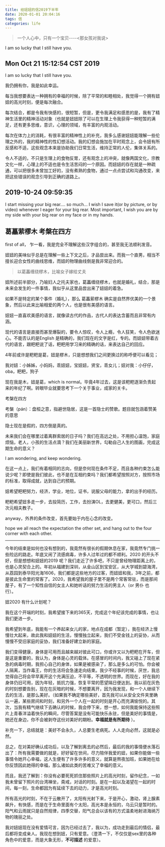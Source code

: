 ```yaml
---
title: 给妞妞的信2019下半年
date: 2020-01-01 20:04:16
tags: 信
categories: life
---
```


>一个人心中，只有一个宝贝----<那女孩对我说>

I am so lucky that I still have you.

<!--more-->



## Mon Oct 21 15:12:54 CST 2019

I am so lucky that I still have you.

我仍拥有你，我是如此幸运。

每当我想要表达一种拥有的幸福的时候，除了平常的和睦相处，我觉得一个拥有妞妞的高光时刻，便是每次融合。

每次结合，都是令我有快感的，很短暂，但是，更令我满足和感恩的是，我有了精神生活里的精神活动对象（也就是妞妞除了可以在生理上令我获得一种短暂的满足，还有更多思维，意识，心理的领域，有丰富的内观活动。

每次在体力上的消耗，有很丰富的精神性上的补充，我多么感谢妞妞能理解一些伦理之外的，我的精神性的性幻想活动。我的幻想会施加在平时观念上，会令妞有所反感和不适，这些观念本来是协助我们日常生活，维持正常的人伦，集体关系的。

令人不适的，不只是生理上的食物反胃，还有观念上的冲突，就像两国文化，宗教文化一样，心理上的不适也是令生活苦闷的一个原因。而妞妞的存在就是一种疏通，可以把很多未曾加工好的，没有煮熟的食物，通过一点点尝试和沟通改变，来把这些错误的观念引导到正确的道路上。

## 2019-10-24 09:59:35

I start missing your big rear.... so much... I wish I save it(or by picture, or by video) whenever I eager for your big rear. Most important, I wish you are by my side with your big rear on my face or in my hands.

## 葛藟萦樛木 考槃在四方

first of all， 乍一看，我是完全不理解这些汉字组合的，甚至我无法顺利发音。

妞妞的美味似乎总是在理解一些上下文之后，才品尝出来。而我一个直男，相当不擅长迎合女性的曲线思维，而妞的物理曲线倒是我非常迎合的。

> 以葛藟缠绕樛木，比喻女子嫁给丈夫

妞所述前半部分，乃喻妇人之托夫家也，葛藟缠绕樛木，也就是婚礼，结合，那是未来会发生的一件事情，我似乎从这里品尝出来了妞妞的着急。

如果不是特定的某个事件（婚礼），那么 葛藟萦樛木 确实是自然界优美的一个景象，然后以此来比喻相爱的两个人，也是很有美感的语言。

妞妞一直喜欢美感的语言，就像读古代的作品，古代人的表达含蓄而且非常有内涵。

现代的语言是直接而甚至爆裂的，要令人惊叹，令人上瘾，令人狂笑，令人色欲迷心。不能否认的是English 是精确的，我们现在的文字是红，专的。而妞妞带着古代的语言，跟粑粑说了话，粑粑用学习来的精确的话，来表达自己的回应。

4年前或许是粑粑是葛，妞是樛木，只是想想我们之间更换过的称呼便可以看见；

我对妞：小姊姊，小妈妈，乖妞妞，宝妞妞，贤宝，乖女儿；妞对我：小仔仔，oba，粑粑，狗子

现在我是木，妞是葛，which is normal。毕竟4年过去，这是该粑粑逐渐负责起来的年纪了啊。转眼毕业就要思考下一个关于事业，成家的关卡。

考槃在四方

考槃（pán）：盘桓之意，指避世隐居，这是一首隐士的赞歌。题目就包涵着赞美的意思

隐士现在是假的，四方倒是真的。

未来我们会在哪里过着离群索居的日子吗？我们在高远之处，不用担心温饱，家庭烦恼，老人，小孩的生活点滴？我们在美丽新世界，勾勒自己人生的图画，完成这期生命的意义？

I am wondering, and keep wondering.

在这一点上，我们有着相同的志向，但是奈何现在条件不足，而且各种约束怎么能说少呢？即使是我们彼此，也不是在互相约束吗？我们都希望按照对方，按照市场的标准，取得成就，达到自己的预期。

妞希望粑粑努力，经济，学业，地位，证书，说服父母的能力，拿的出手的经历。

粑粑希望妞多走一步，去投简历，工作，去扮演OL，去更健美，更可口，然后三次元相夫教子。

anyway，外界的条件改变，首先要始于内在心念的改变。

hope we all reach the expectation the other set, and hang out to the four corner with each other.

---

今年的结束是如何也没有想到的，我竟然有很长的假期休息在家，我竟然专门挑一些险远的路走。年底又闹了流感病毒，许多人过年过的都不顺利。2020 的开头不好，但是想想和妞妞的2019 呢？我们走近了许多吧，不只是曾经物理距离上的，也是心灵契合上的。年初从福建到深圳，从金山区到宝安区，从大学城到碧海湾，从荔园到泰华阳光海1606，我们都是这些地方的过客，而妞妞和我，3年之前，都是彼此生命里的常客了。2020，我希望我的屋子里不是两个常客常驻，而是那间屋子，有了一个知性自信的女主人和她听话的努力生活的男主人（or 男仆 也行）。

妞2020 有什么计划呢？

我在这个开端的时刻，我希望接下来的365天，完成这个年纪该完成的事情，也让我们更进一步。

我希望到年底，我能有一个养起来女儿的家，地点在成都（暂定），我在经济上慢慢壮大起来，故此我和妞妞的生活，慢慢独立起来，我们不受金钱上的妥协，从而慢慢不受旧家庭的妥协，我们准备好建立新的家庭。

我们变得健康，身体是可用而且越来越对彼此可口，你或许又以为粑粑在开车，但是这是重要的，我认为，身体是心灵的载体。在感冒的时间内，我又碰上了现在紧急的病毒时期，我担心自己的身体，如果是被感染了，那么是多么的可怕。你会被人隔离，当作毒王，你的生活将会急速走向结束。我少不经事的时候，厌世，我总觉得自己将会早早离开这个充满压迫，不平等，不透明的世界。而现在，好在我的身体仍旧可用，因为年轻，抵抗力强，恢复平常的愿望隔日便达到。我以前在灰色的时刻想要告别，现在在灰暗的时候，不想要离开，因为我发现，和一个人继续下去的生活，是那么美好。（如果我不确定哪些美好，首先我可以从安全文件夹里确认一遍，某些房间和时刻，和另外一个人在一起的时刻是开心而充满愉悦的。其次，当我有精气继续下去确认的时候，我会停下来，想一想，如何我能保持这些照片上青春洋溢着快乐的瞬间，尽管答案是没有可能快乐永驻，但是美好的事情是，她还在身边，你不会被剥夺这份对美好的期盼。**幸福就是有所期待** ）。

补充一下，总结就是：美好不会永久，人总要生老病死。人人走向必然，这就是必然。

总之，在对美好确认成功后，以及了解到离去的必然后，最后的我的事情便水落石出了：所有我需要做的就是，好好留在世间，尽力陪伴我爱的妞，如果你能做一些事情令她开心幸福，这人生便有了许多许多的意义，就算是熬夜加班，如果她在给你反馈因此她得的幸福，那么诸如此类的苦难又了幸福的意义。

而且，我还了解到：你没有必要死死抓住那些照片上的高光时刻，留作纪念，一如我未曾留下照片的台湾禅坐，斋戒，对话的时刻。是在一起以及渴望在一起的时间，每一刻，生命都因为有延续下去的动力，才是高光时刻。

所有高光的时刻，不在于云散开了，太阳有光射下来，于是开心，激动，肾上腺素飙升，有快感，而是在于生命里面有个太阳，高光本是永恒的，乌云只是暂时的。阳气和云雨就只是自然规律，四季交替，阳气总会以该有的方式温柔地射进海纳万物的瑰丽之处。

我对妞妞现在没有爱情可言，因为已经过去了，我以为，成功走到最后的情侣，最后都将变成亲人。我现在想到妞，只有爱意。（澄清一下，不仅仅是sex里的各种角色中的爱意，而是大象无形，**不可描述** 的爱意）。
